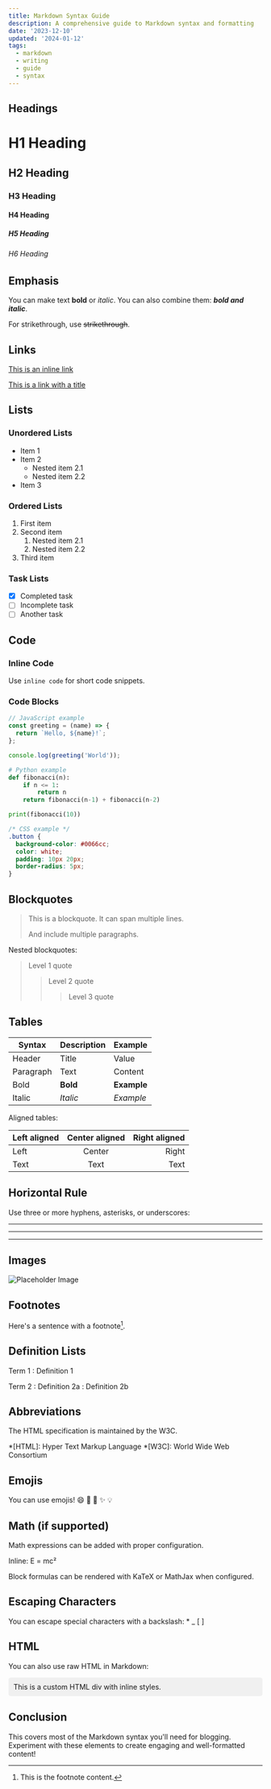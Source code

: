 ```yaml
---
title: Markdown Syntax Guide
description: A comprehensive guide to Markdown syntax and formatting
date: '2023-12-10'
updated: '2024-01-12'
tags:
  - markdown
  - writing
  - guide
  - syntax
---
```


## Headings

# H1 Heading
## H2 Heading
### H3 Heading
#### H4 Heading
##### H5 Heading
###### H6 Heading

## Emphasis

You can make text **bold** or _italic_. You can also combine them: **_bold and italic_**.

For strikethrough, use ~~strikethrough~~.

## Links

[This is an inline link](https://example.com)

[This is a link with a title](https://example.com "Link Title")

## Lists

### Unordered Lists

- Item 1
- Item 2
  - Nested item 2.1
  - Nested item 2.2
- Item 3

### Ordered Lists

1. First item
2. Second item
   1. Nested item 2.1
   2. Nested item 2.2
3. Third item

### Task Lists

- [x] Completed task
- [ ] Incomplete task
- [ ] Another task

## Code

### Inline Code

Use `inline code` for short code snippets.

### Code Blocks

```javascript
// JavaScript example
const greeting = (name) => {
  return `Hello, ${name}!`;
};

console.log(greeting('World'));
```

```python
# Python example
def fibonacci(n):
    if n <= 1:
        return n
    return fibonacci(n-1) + fibonacci(n-2)

print(fibonacci(10))
```

```css
/* CSS example */
.button {
  background-color: #0066cc;
  color: white;
  padding: 10px 20px;
  border-radius: 5px;
}
```

## Blockquotes

> This is a blockquote.
> It can span multiple lines.
>
> And include multiple paragraphs.

Nested blockquotes:

> Level 1 quote
>> Level 2 quote
>>> Level 3 quote

## Tables

| Syntax | Description | Example |
|--------|-------------|---------|
| Header | Title | Value |
| Paragraph | Text | Content |
| Bold | **Bold** | **Example** |
| Italic | _Italic_ | _Example_ |

Aligned tables:

| Left aligned | Center aligned | Right aligned |
|:-------------|:--------------:|--------------:|
| Left | Center | Right |
| Text | Text | Text |

## Horizontal Rule

Use three or more hyphens, asterisks, or underscores:

---

***

___

## Images

![Placeholder Image](https://via.placeholder.com/600x400)

## Footnotes

Here's a sentence with a footnote[^1].

[^1]: This is the footnote content.

## Definition Lists

Term 1
: Definition 1

Term 2
: Definition 2a
: Definition 2b

## Abbreviations

The HTML specification is maintained by the W3C.

*[HTML]: Hyper Text Markup Language
*[W3C]: World Wide Web Consortium

## Emojis

You can use emojis! 😄 🎉 🚀 ✨ 💡

## Math (if supported)

Math expressions can be added with proper configuration.

Inline: E = mc²

Block formulas can be rendered with KaTeX or MathJax when configured.

## Escaping Characters

You can escape special characters with a backslash: \* \_ \[ \]

## HTML

You can also use raw HTML in Markdown:

<div style="background-color: #f0f0f0; padding: 10px; border-radius: 5px;">
  This is a custom HTML div with inline styles.
</div>

## Conclusion

This covers most of the Markdown syntax you'll need for blogging. Experiment with these elements to create engaging and well-formatted content!
